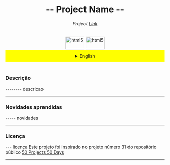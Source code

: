 <h1 align="center"> -- Project Name --</h1>
<h6 align="center">Project <a href="#">Link</a></h6>
<div align="center"><img src="https://upload.wikimedia.org/wikipedia/commons/thumb/0/05/Flag_of_Brazil.svg/2560px-Flag_of_Brazil.svg.png" alt="html5" width="60" height="40"/>

<img src="https://upload.wikimedia.org/wikipedia/en/thumb/a/a4/Flag_of_the_United_States.svg/1280px-Flag_of_the_United_States.svg.png" alt="html5" width="60" height="40"/>
</div>

<details>

<summary  align="center" style="background-color: #ffff00; padding: 10px;">English</summary>

</details>
<br>
<h3>Descrição</h3>

-------- descricao


<hr>
<h3>Novidades aprendidas</h3>

----- novidades

<hr>
<h3>Licença</h3>

--- licença
Este projeto foi inspirado no projeto número 31 do repositório público <a href="https://github.com/bradtraversy/50projects50days">50 Projects 50 Days</a>


---